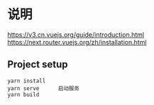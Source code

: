 # 说明

  https://v3.cn.vuejs.org/guide/introduction.html
  https://next.router.vuejs.org/zh/installation.html
  
  
## Project setup
```
yarn install    
yarn serve      启动服务
yarn build      
```

